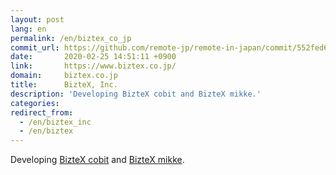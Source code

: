 ```yaml
---
layout: post
lang: en
permalink: /en/biztex_co_jp
commit_url: https://github.com/remote-jp/remote-in-japan/commit/552fed65743f6edf9574520d6999d6621260f5a5
date:       2020-02-25 14:51:11 +0900
link:       https://www.biztex.co.jp/
domain:     biztex.co.jp
title:      BizteX, Inc.
description: 'Developing BizteX cobit and BizteX mikke.'
categories: 
redirect_from:
  - /en/biztex_inc
  - /en/biztex
---
```


<p>Developing <a href="https://service.biztex.co.jp/">BizteX cobit</a> and <a href="https://service.biztex.co.jp/mikke/">BizteX mikke</a>.</p>
